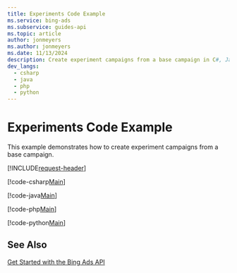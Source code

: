 ```yaml
---
title: Experiments Code Example
ms.service: bing-ads
ms.subservice: guides-api
ms.topic: article
author: jonmeyers
ms.author: jonmeyers
ms.date: 11/13/2024
description: Create experiment campaigns from a base campaign in C#, Java, PHP, or Python.
dev_langs:
  - csharp
  - java
  - php
  - python
---
```

# Experiments Code Example
This example demonstrates how to create experiment campaigns from a base campaign.

[!INCLUDE[request-header](./includes/code-tips.md)]

[!code-csharp[Main](../../../BingAds-dotNet-SDK/examples/BingAdsExamples/BingAdsExamplesLibrary/v13/Experiments.cs)]

[!code-java[Main](../../../BingAds-Java-SDK/examples/BingAdsDesktopApp/src/main/java/com/microsoft/bingads/examples/v13/Experiments.java)]

[!code-php[Main](../../../BingAds-PHP-SDK/samples/V13/Experiments.php)]

[!code-python[Main](../../../BingAds-Python-SDK/examples/v13/experiments.py)]

## See Also
[Get Started with the Bing Ads API](get-started.md)  

